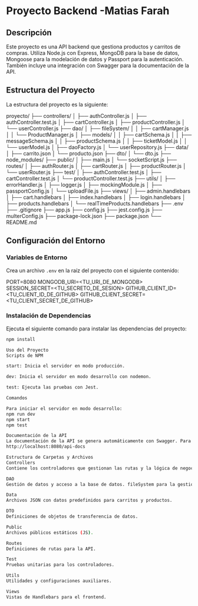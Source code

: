 # Proyecto Backend -Matias Farah

## Descripción

Este proyecto es una API backend que gestiona productos y carritos de compras. Utiliza Node.js con Express, MongoDB para la base de datos, Mongoose para la modelación de datos y Passport para la autenticación. También incluye una integración con Swagger para la documentación de la API.

## Estructura del Proyecto

La estructura del proyecto es la siguiente:

proyecto/
├── controllers/
│ ├── authController.js
│ ├── authController.test.js
│ ├── cartController.js
│ ├── productController.js
│ └── userController.js
├── dao/
│ ├── fileSystem/
│ │ ├── cartManager.js
│ │ └── ProductManager.js
│ ├── models/
│ │ ├── cartSchema.js
│ │ ├── messageSchema.js
│ │ ├── productSchema.js
│ │ ├── ticketModel.js
│ │ └── userModel.js
│ ├── daoFactory.js
│ └── userRepository.js
├── data/
│ ├── carrito.json
│ └── producto.json
├── dto/
│ └── dto.js
├── node_modules/
├── public/
│ ├── main.js
│ └── socketScript.js
├── routes/
│ ├── authRouter.js
│ ├── cartRouter.js
│ ├── productRouter.js
│ └── userRouter.js
├── test/
│ ├── authController.test.js
│ ├── cartController.test.js
│ └── productController.test.js
├── utils/
│ ├── errorHandler.js
│ ├── logger.js
│ ├── mockingModule.js
│ ├── passportConfig.js
│ └── uploadFile.js
├── views/
│ ├── admin.handlebars
│ ├── cart.handlebars
│ ├── index.handlebars
│ ├── login.handlebars
│ ├── products.handlebars
│ └── realTimeProducts.handlebars
├── .env
├── .gitignore
├── app.js
├── config.js
├── jest.config.js
├── multerConfig.js
├── package-lock.json
├── package.json
└── README.md


## Configuración del Entorno

### Variables de Entorno

Crea un archivo `.env` en la raíz del proyecto con el siguiente contenido:

PORT=8080
MONGODB_URI=<TU_URI_DE_MONGODB>
SESSION_SECRET=<TU_SECRETO_DE_SESION>
GITHUB_CLIENT_ID=<TU_CLIENT_ID_DE_GITHUB>
GITHUB_CLIENT_SECRET=<TU_CLIENT_SECRET_DE_GITHUB>

### Instalación de Dependencias

Ejecuta el siguiente comando para instalar las dependencias del proyecto:

```bash
npm install

Uso del Proyecto
Scripts de NPM

start: Inicia el servidor en modo producción.

dev: Inicia el servidor en modo desarrollo con nodemon.

test: Ejecuta las pruebas con Jest.

Comandos

Para iniciar el servidor en modo desarrollo:
npm run dev
npm start
npm test

Documentación de la API
La documentación de la API se genera automáticamente con Swagger. Para acceder a ella, inicia el servidor y navega a:
http://localhost:8080/api-docs

Estructura de Carpetas y Archivos
Controllers
Contiene los controladores que gestionan las rutas y la lógica de negocio.

DAO
Gestión de datos y acceso a la base de datos. fileSystem para la gestión de archivos y models para los esquemas de Mongoose.

Data
Archivos JSON con datos predefinidos para carritos y productos.

DTO
Definiciones de objetos de transferencia de datos.

Public
Archivos públicos estáticos (JS).

Routes
Definiciones de rutas para la API.

Test
Pruebas unitarias para los controladores.

Utils
Utilidades y configuraciones auxiliares.

Views
Vistas de Handlebars para el frontend.
